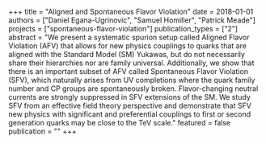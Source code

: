 +++
title = "Aligned and Spontaneous Flavor Violation"
date = 2018-01-01
authors = ["Daniel Egana-Ugrinovic", "Samuel Homiller", "Patrick Meade"]
projects = ["spontaneous-flavor-violation"]
publication_types = ["2"]
abstract = "We present a systematic spurion setup called Aligned Flavor Violation (AFV) that allows for new physics couplings to quarks that are aligned with the Standard Model (SM) Yukawas, but do not necessarily share their hierarchies nor are family universal. Additionally, we show that there is an important subset of AFV called Spontaneous Flavor Violation (SFV), which naturally arises from UV completions where the quark family number and CP groups are spontaneously broken. Flavor-changing neutral currents are strongly suppressed in SFV extensions of the SM. We study SFV from an effective field theory perspective and demonstrate that SFV new physics with significant and preferential couplings to first or second generation quarks may be close to the TeV scale."
featured = false
publication = ""
+++
